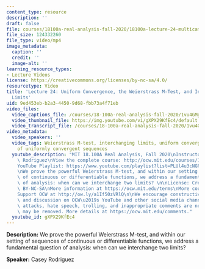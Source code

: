 ```yaml
---
content_type: resource
description: ''
draft: false
file: courses/18100a-real-analysis-fall-2020/18100a-lecture-24-multicam_360p_16_9.mp4
file_size: 124332260
file_type: video/mp4
image_metadata:
  caption: ''
  credit: ''
  image-alt: ''
learning_resource_types:
- Lecture Videos
license: https://creativecommons.org/licenses/by-nc-sa/4.0/
resourcetype: Video
title: 'Lecture 24: Uniform Convergence, the Weierstrass M-Test, and Interchanging
  Limits'
uid: 9ed453eb-b2a3-4450-9d68-fbb73a4f71eb
video_files:
  video_captions_file: /courses/18-100a-real-analysis-fall-2020/1vu4GMg5v7TRTz-K943dU10R7KZuWqwZN_transcript.webvtt
  video_thumbnail_file: https://img.youtube.com/vi/gXPX29KfEc4/default.jpg
  video_transcript_file: /courses/18-100a-real-analysis-fall-2020/1vu4GMg5v7TRTz-K943dU10R7KZuWqwZN_transcript.pdf
video_metadata:
  video_speakers: ''
  video_tags: Weierstrass M-test, interchanging limits, uniform convergence, limits
    of uniformly convergent sequences
  youtube_description: "MIT 18.100A Real Analysis, Fall 2020\nInstructor: Dr. Casey\
    \ Rodriguez\nView the complete course: http://ocw.mit.edu/courses/18-100a-real-analysis-fall-2020/\n\
    YouTube Playlist: https://www.youtube.com/playlist?list=PLUl4u3cNGP61O7HkcF7UImpM0cR_L2gSw\n\
    \nWe prove the powerful Weierstrass M-test, and within our setting of sequences\
    \ of continuous or differentiable functions, we address a fundamental question\
    \ of analysis: when can we interchange two limits? \n\nLicense: Creative Commons\
    \ BY-NC-SA\nMore information at https://ocw.mit.edu/terms\nMore courses at https://ocw.mit.edu\n\
    Support OCW at http://ow.ly/a1If50zVRlQ\n\nWe encourage constructive comments\
    \ and discussion on OCW\u2019s YouTube and other social media channels. Personal\
    \ attacks, hate speech, trolling, and inappropriate comments are not allowed and\
    \ may be removed. More details at https://ocw.mit.edu/comments."
  youtube_id: gXPX29KfEc4
---
```

**Description:** We prove the powerful Weierstrass M-test, and within our setting of sequences of continuous or differentiable functions, we address a fundamental question of analysis: when can we interchange two limits?

**Speaker:** Casey Rodriguez